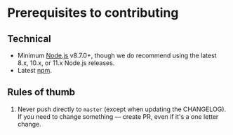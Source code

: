 # Prerequisites to contributing

## Technical

-   Minimum [Node.js](https://nodejs.org/en/) v8.7.0+, though we do recommend using the latest 8.x, 10.x, or 11.x Node.js releases.
-   Latest [npm](https://www.npmjs.com/).

## Rules of thumb

1.  Never push directly to `master` (except when updating the CHANGELOG). If you need to change something — create PR, even if it's a one letter change.
